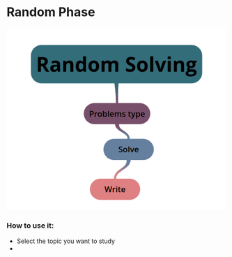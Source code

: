 # Random Phase 

<p align="center">
  <img src="https://github.com/basmaashouur/Competitive-Programming/blob/master/Random-Phase/random.png"></p>

### How to use it:
* Select the topic you want to study
* 
